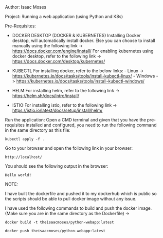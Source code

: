 Author: Isaac Moses

Project: Running a web application (using Python and K8s)

Pre-Requisites:

- DOCKER DESKTOP (DOCKER & KUBERNETES)
    Installing Docker desktop, will automatically install docker. Else you can choose to install manually using the following link -> https://docs.docker.com/engine/install/
    For enabling kubernetes using docker desktop, refer to the following link -> https://docs.docker.com/desktop/kubernetes/

- KUBECTL
    For installing docker, refer to the below links:
        - Linux -> https://kubernetes.io/docs/tasks/tools/install-kubectl-linux/
        - Windows -> https://kubernetes.io/docs/tasks/tools/install-kubectl-windows/

- HELM
    For installing helm, refer to the following link -> https://helm.sh/docs/intro/install/

- ISTIO
    For installing istio, refer to the following link -> https://istio.io/latest/docs/setup/install/helm/

Run the application:
Open a CMD terminal and given that you have the pre-requisites installed and configured, you need to run the following command in the same directory as this file:

``` 
kubectl apply -f . 
```


Go to your browser and open the following link in your browser:

``` 
http://localhost/ 
```


You should see the following output in the browser:

``` 
Hello world! 
```

NOTE:

I have built the dockerfile and pushed it to my dockerhub which is public so the scripts should be able to pull docker image without any issue.

I have used the following commands to build and push the docker image. (Make sure you are in the same directory as the Dockerfile) ->
`````
docker build -t theisaacmoses/python-webapp:latest
`````

``` 
docker push theisaacmoses/python-webapp:latest
````

        
        
        
